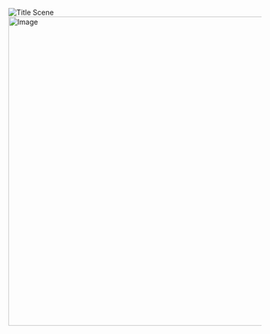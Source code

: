 ![Title Scene]([https://github.com/user-attachments/assets/95527079/2faf60f1-07db-481f-8136-39494f974183])
<img width="1062" height="616" alt="Image" src="https://github.com/user-attachments/assets/1851dfdf-0f32-47f9-ac1e-1e624d584b2e" />
